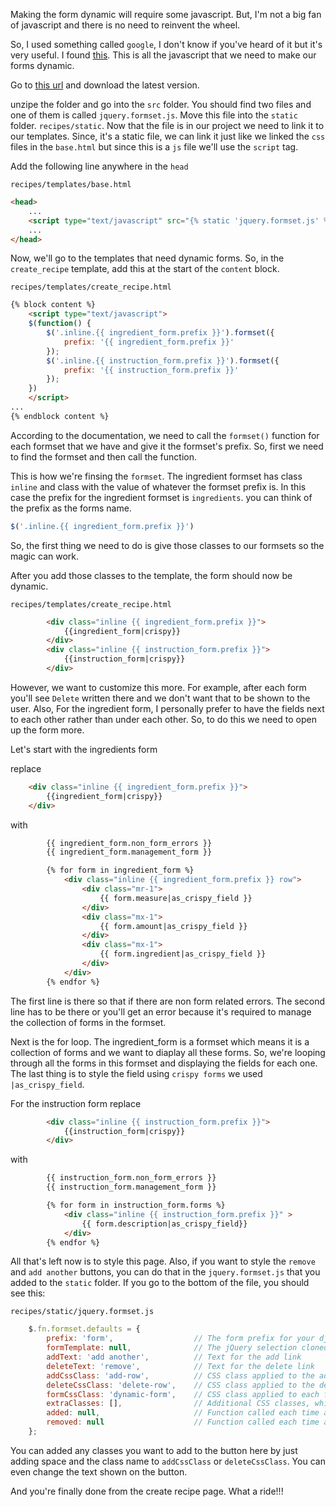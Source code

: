 Making the form dynamic will require some javascript. But, I'm not a big fan of javascript and there is no need to reinvent the wheel.

So, I used something called `google`, I don't know if you've heard of it but it's very useful. I found [this](https://code.google.com/archive/p/django-dynamic-formset/). This is all the javascript that we need to make our forms dynamic.

Go to [this url](https://code.google.com/archive/p/django-dynamic-formset/downloads) and download the latest version.

unzipe the folder and go into the `src` folder. You should find two files and one of them is called `jquery.formset.js`. Move this file into the `static` folder. `recipes/static`. Now that the file is in our project we need to link it to our templates. Since, it's a static file, we can link it just like we linked the `css` files in the `base.html` but since this is a `js` file we'll use the `script` tag.


Add the following line anywhere in the `head`

`recipes/templates/base.html`
```html
<head>
	...
	<script type="text/javascript" src="{% static 'jquery.formset.js' %}"></script>
	...
</head>
```

Now, we'll go to the templates that need dynamic forms. So, in the `create_recipe` template, add this at the start of the `content` block.

`recipes/templates/create_recipe.html`
```html
{% block content %}
	<script type="text/javascript">
    $(function() {
        $('.inline.{{ ingredient_form.prefix }}').formset({
            prefix: '{{ ingredient_form.prefix }}'
        });
        $('.inline.{{ instruction_form.prefix }}').formset({
            prefix: '{{ instruction_form.prefix }}'
        });
    })
	</script>
...
{% endblock content %}
```

According to the documentation, we need to call the `formset()` function for each formset that we have and give it the formset's prefix. So, first we need to find the formset and then call the function. 

This is how we're finsing the `formset`. The ingredient formset has class `inline` and class with the value of whatever the formset prefix is. In this case the prefix for the ingredient formset is `ingredients`. you can think of the prefix as the forms name.

```javascript
$('.inline.{{ ingredient_form.prefix }}')
```

So, the first thing we need to do is give those classes to our formsets so the magic can work. 


After you add those classes to the template, the form should now be dynamic.

`recipes/templates/create_recipe.html`
```html
		<div class="inline {{ ingredient_form.prefix }}">
			{{ingredient_form|crispy}}
		</div>
		<div class="inline {{ instruction_form.prefix }}">
			{{instruction_form|crispy}}
		</div>
```

However, we want to customize this more. For example, after each form you'll see `Delete` written there and we don't want that to be shown to the user. Also, For the ingredient form, I personally prefer to have the fields next to each other rather than under each other. So, to do this we need to open up the form more.

Let's start with the ingredients form

replace
```html
	<div class="inline {{ ingredient_form.prefix }}">
		{{ingredient_form|crispy}}
	</div>
```

with
```html
	    {{ ingredient_form.non_form_errors }}
	    {{ ingredient_form.management_form }}

	    {% for form in ingredient_form %}
	    	<div class="inline {{ ingredient_form.prefix }} row">
		    	<div class="mr-1">
		        	{{ form.measure|as_crispy_field }}
		    	</div>
		    	<div class="mx-1">
		        	{{ form.amount|as_crispy_field }}
		        </div>
		        <div class="mx-1">
		        	{{ form.ingredient|as_crispy_field }}
		        </div>
		    </div>                      
	    {% endfor %}
```

The first line is there so that if there are non form related errors. The second line has to be there or you'll get an error because it's required to manage the collection of forms in the formset.

Next is the for loop. The ingredient_form is a formset which means it is a collection of forms and we want to diaplay all these forms. So, we're looping through all the forms in this formset and displaying the fields for each one. The last thing is to style the field using `crispy forms` we used `|as_crispy_field`.


For the instruction form replace
```html
		<div class="inline {{ instruction_form.prefix }}">
			{{instruction_form|crispy}}
		</div>
```

with
```html  
	    {{ instruction_form.non_form_errors }}
	    {{ instruction_form.management_form }}

	    {% for form in instruction_form.forms %}
	    	<div class="inline {{ instruction_form.prefix }}" >
	        	{{ form.description|as_crispy_field}}
	        </div>
	    {% endfor %}
```

All that's left now is to style this page. Also, if you want to style the `remove` and `add another` buttons, you can do that in the `jquery.formset.js` that you added to the `static` folder. If you go to the bottom of the file, you should see this:


`recipes/static/jquery.formset.js`
```js
    $.fn.formset.defaults = {
        prefix: 'form',                  // The form prefix for your django formset
        formTemplate: null,              // The jQuery selection cloned to generate new form instances
        addText: 'add another',          // Text for the add link
        deleteText: 'remove',            // Text for the delete link
        addCssClass: 'add-row',          // CSS class applied to the add link
        deleteCssClass: 'delete-row',    // CSS class applied to the delete link
        formCssClass: 'dynamic-form',    // CSS class applied to each form in a formset
        extraClasses: [],                // Additional CSS classes, which will be applied to each form in turn
        added: null,                     // Function called each time a new form is added
        removed: null                    // Function called each time a form is deleted
    };
```

You can added any classes you want to add to the button here by just adding space and the class name to `addCssClass` or `deleteCssClass`. You can even change the text shown on the button.

And you're finally done from the create recipe page. What a ride!!!
